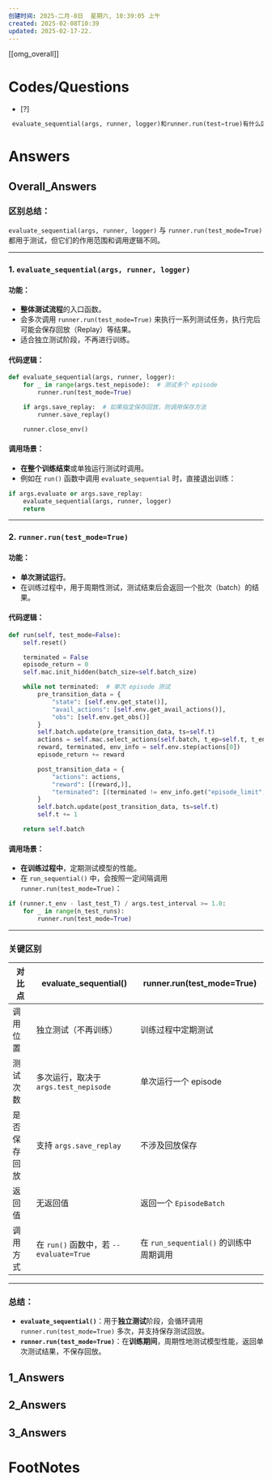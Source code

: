 ```yaml
---
创建时间: 2025-二月-8日  星期六, 10:39:05 上午
created: 2025-02-08T10:39
updated: 2025-02-17-22.
---
```

[[omg_overall]]



# Codes/Questions

- [?] 


```python
 evaluate_sequential(args, runner, logger)和runner.run(test=true)有什么区别
```


# Answers

## Overall_Answers
### **区别总结**：  
`evaluate_sequential(args, runner, logger)` 与 `runner.run(test_mode=True)` 都用于测试，但它们的作用范围和调用逻辑不同。  

---

### **1. `evaluate_sequential(args, runner, logger)`**
#### **功能**：  
- **整体测试流程**的入口函数。
- 会多次调用 `runner.run(test_mode=True)` 来执行一系列测试任务，执行完后可能会保存回放（Replay）等结果。  
- 适合独立测试阶段，不再进行训练。

#### **代码逻辑**：
```python
def evaluate_sequential(args, runner, logger):
    for _ in range(args.test_nepisode):  # 测试多个 episode
        runner.run(test_mode=True)

    if args.save_replay:  # 如果指定保存回放，则调用保存方法
        runner.save_replay()

    runner.close_env()
```

#### **调用场景**：
- **在整个训练结束**或单独运行测试时调用。
- 例如在 `run()` 函数中调用 `evaluate_sequential` 时，直接退出训练：
```python
if args.evaluate or args.save_replay:
    evaluate_sequential(args, runner, logger)
    return
```

---

### **2. `runner.run(test_mode=True)`**
#### **功能**：  
- **单次测试运行**。  
- 在训练过程中，用于周期性测试，测试结束后会返回一个批次（batch）的结果。

#### **代码逻辑**：
```python
def run(self, test_mode=False):
    self.reset()

    terminated = False
    episode_return = 0
    self.mac.init_hidden(batch_size=self.batch_size)

    while not terminated:  # 单次 episode 测试
        pre_transition_data = {
            "state": [self.env.get_state()],
            "avail_actions": [self.env.get_avail_actions()],
            "obs": [self.env.get_obs()]
        }
        self.batch.update(pre_transition_data, ts=self.t)
        actions = self.mac.select_actions(self.batch, t_ep=self.t, t_env=self.t_env, test_mode=test_mode)
        reward, terminated, env_info = self.env.step(actions[0])
        episode_return += reward

        post_transition_data = {
            "actions": actions,
            "reward": [(reward,)],
            "terminated": [(terminated != env_info.get("episode_limit", False),)],
        }
        self.batch.update(post_transition_data, ts=self.t)
        self.t += 1

    return self.batch
```

#### **调用场景**：
- **在训练过程中**，定期测试模型的性能。  
- 在 `run_sequential()` 中，会按照一定间隔调用 `runner.run(test_mode=True)`：
```python
if (runner.t_env - last_test_T) / args.test_interval >= 1.0:
    for _ in range(n_test_runs):
        runner.run(test_mode=True)
```

---

### **关键区别**

| **对比点**           | **evaluate_sequential()**                | **runner.run(test_mode=True)**            |
|----------------------|-------------------------------------------|-------------------------------------------|
| 调用位置             | 独立测试（不再训练）                      | 训练过程中定期测试                        |
| 测试次数             | 多次运行，取决于 `args.test_nepisode`      | 单次运行一个 episode                      |
| 是否保存回放         | 支持 `args.save_replay`                   | 不涉及回放保存                            |
| 返回值               | 无返回值                                  | 返回一个 `EpisodeBatch`                   |
| 调用方式             | 在 `run()` 函数中，若 `--evaluate=True`   | 在 `run_sequential()` 的训练中周期调用    |

---

### **总结**：
- **`evaluate_sequential()`**：用于**独立测试**阶段，会循环调用 `runner.run(test_mode=True)` 多次，并支持保存测试回放。  
- **`runner.run(test_mode=True)`**：在**训练期间**，周期性地测试模型性能，返回单次测试结果，不保存回放。

## 1_Answers


## 2_Answers


## 3_Answers




# FootNotes
